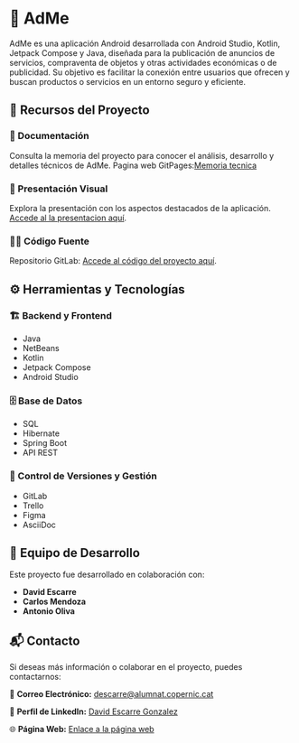 # 📢 AdMe

AdMe es una aplicación Android desarrollada con Android Studio, Kotlin, Jetpack Compose y Java, diseñada para la publicación de anuncios de servicios, compraventa de objetos y otras actividades económicas o de publicidad. Su objetivo es facilitar la conexión entre usuarios que ofrecen y buscan productos o servicios en un entorno seguro y eficiente.

## 🔗 Recursos del Proyecto

### 📄 Documentación
Consulta la memoria del proyecto para conocer el análisis, desarrollo y detalles técnicos de AdMe.
Pagina web GitPages:[Memoria tecnica](https://proyect3-group4-6493a9.gitlab.io) 
### 🎥 Presentación Visual
Explora la presentación con los aspectos destacados de la aplicación.
[Accede al la presentacion aquí]().
### 🧑‍💻 Código Fuente
Repositorio GitLab: [Accede al código del proyecto aquí](https://gitlab.com/carlosmendozajimenez/proyect3_group4).

## ⚙️ Herramientas y Tecnologías

### 🏗️ Backend y Frontend
- Java
- NetBeans
- Kotlin
- Jetpack Compose
- Android Studio

### 🗄️ Base de Datos
- SQL
- Hibernate
- Spring Boot
- API REST

### 🔄 Control de Versiones y Gestión
- GitLab
- Trello
- Figma
- AsciiDoc

## 👥 Equipo de Desarrollo
Este proyecto fue desarrollado en colaboración con:
- **David Escarre**
- **Carlos Mendoza**
- **Antonio Oliva**

## 📬 Contacto
Si deseas más información o colaborar en el proyecto, puedes contactarnos:

📧 **Correo Electrónico:** descarre@alumnat.copernic.cat

🔗 **Perfil de LinkedIn:** [David Escarre Gonzalez](#)

🌐 **Página Web:** [Enlace a la página web](#)

